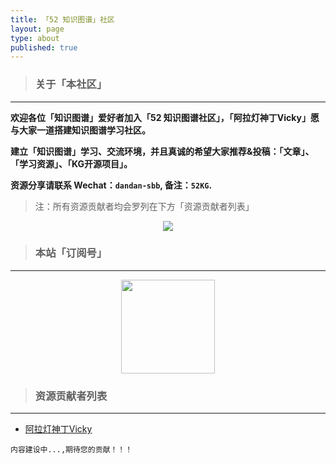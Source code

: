 ```yaml
---
title: 「52 知识图谱」社区
layout: page
type: about
published: true
---
```

> ### 关于「本社区」
---

**欢迎各位「知识图谱」爱好者加入「52 知识图谱社区」，「阿拉灯神丁Vicky」愿与大家一道搭建知识图谱学习社区。**

**建立「知识图谱」学习、交流环境，并且真诚的希望大家推荐&投稿：「文章」、「学习资源」、「KG开源项目」。**

**资源分享请联系 Wechat：`dandan-sbb`, 备注：`52KG`.**

> 注：所有资源贡献者均会罗列在下方「资源贡献者列表」

<div align="center"><img src="https://52kg.bobinsun.cn/assets/images/52kg-logo.png"/></div>


> ### 本站「订阅号」
---

<div align="center"><img width="150" height="150" src="https://www.bobinsun.cn/assets/images/WeChat-logo.jpg"/></div>

> ### 资源贡献者列表
---

* [阿拉灯神丁Vicky](https://www.bobinsun.cn)



```
内容建设中...,期待您的贡献！！！
```